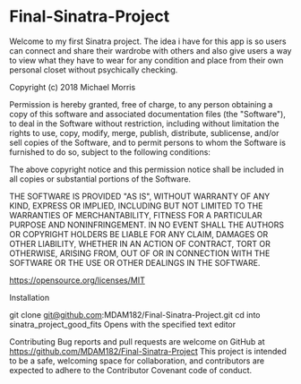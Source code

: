 # Final-Sinatra-Project

Welcome to my first Sinatra project. The idea i have for this app is so users can connect and share their wardrobe with others and also give users a way to view what they have to wear for any condition and place from their own personal closet without psychically checking.

Copyright (c) 2018 Michael Morris

Permission is hereby granted, free of charge, to any person obtaining a copy of this software and associated documentation files (the "Software"), to deal in the Software without restriction, including without limitation the rights to use, copy, modify, merge, publish, distribute, sublicense, and/or sell copies of the Software, and to permit persons to whom the Software is furnished to do so, subject to the following conditions:

The above copyright notice and this permission notice shall be included in all copies or substantial portions of the Software.

THE SOFTWARE IS PROVIDED "AS IS", WITHOUT WARRANTY OF ANY KIND, EXPRESS OR IMPLIED, INCLUDING BUT NOT LIMITED TO THE WARRANTIES OF MERCHANTABILITY, FITNESS FOR A PARTICULAR PURPOSE AND NONINFRINGEMENT. IN NO EVENT SHALL THE AUTHORS OR COPYRIGHT HOLDERS BE LIABLE FOR ANY CLAIM, DAMAGES OR OTHER LIABILITY, WHETHER IN AN ACTION OF CONTRACT, TORT OR OTHERWISE, ARISING FROM, OUT OF OR IN CONNECTION WITH THE SOFTWARE OR THE USE OR OTHER DEALINGS IN THE SOFTWARE.

https://opensource.org/licenses/MIT

Installation

git clone git@github.com:MDAM182/Final-Sinatra-Project.git
cd into sinatra_project_good_fits
Opens with the specified text editor


Contributing
Bug reports and pull requests are welcome on GitHub at https://github.com/MDAM182/Final-Sinatra-Project This project is intended to be a safe, welcoming space for collaboration, and contributors are expected to adhere to the Contributor Covenant code of conduct.
